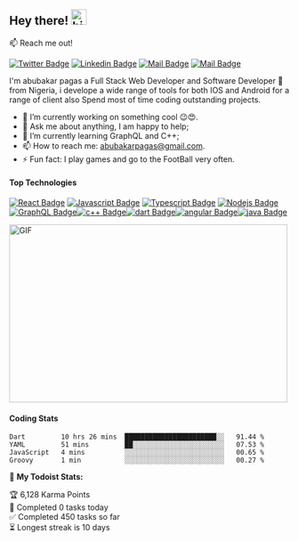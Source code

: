 ## Hey there! <img src="https://user-images.githubusercontent.com/1303154/88677602-1635ba80-d120-11ea-84d8-d263ba5fc3c0.gif" width="28px" alt="hi">

:mailbox: Reach me out!

[![Twitter Badge](https://img.shields.io/badge/-@abubakarPagas-1ca0f1?style=flat&labelColor=1ca0f1&logo=twitter&logoColor=white&link=https://twitter.com/abubakar_paagas)](https://twitter.com/abubakar_paagas) [![Linkedin Badge](https://img.shields.io/badge/abubakarPagas-0e76a8?style=flat&labelColor=0e76a8&logo=linkedin&logoColor=white)](linkedin.com/in/abubakar-pagas-b0a92b15a) [![Mail Badge](https://img.shields.io/badge/-@abubakarPagas-e84393?style=flat&labelColor=e84393&logo=instagram&logoColor=white)](https://instagram.com/abubakar_pagas) [![Mail Badge](https://img.shields.io/badge/-abubakarpagas-c0392b?style=flat&labelColor=c0392b&logo=gmail&logoColor=white)](mailto:abubakarpagas@gmail.com)

I'm abubakar pagas a Full Stack Web Developer and Software Developer 🚀 from Nigeria, i develope a wide range of tools for both IOS and Android for a range of client also Spend most of time coding outstanding projects.
<!-- TODO: Add last video link -->


- 🔭 I’m currently working on something cool 😉😍.
- 💬 Ask me about anything, I am happy to help;
- 🌱 I’m currently learning GraphQL and C++;
- 📫 How to reach me: abubakarpagas@gmail.com.
- ⚡ Fun fact: I play games and go to the FootBall very often.

#### Top Technologies

<!-- TODO: Make technologies links takes you to repositories -->

[![React Badge](https://img.shields.io/badge/-React-61DBFB?style=for-the-badge&labelColor=black&logo=react&logoColor=61DBFB)](#) [![Javascript Badge](https://img.shields.io/badge/-Javascript-F0DB4F?style=for-the-badge&labelColor=black&logo=javascript&logoColor=F0DB4F)](#) [![Typescript Badge](https://img.shields.io/badge/-Typescript-007acc?style=for-the-badge&labelColor=black&logo=typescript&logoColor=007acc)](#) [![Nodejs Badge](https://img.shields.io/badge/-Nodejs-3C873A?style=for-the-badge&labelColor=black&logo=node.js&logoColor=3C873A)](#) [![GraphQL Badge](https://img.shields.io/badge/-GraphQl-e535ab?style=for-the-badge&labelColor=black&logo=node.js&logoColor=e535ab)](#)[![c++ Badge](https://img.shields.io/badge/-c++-007acc?style=for-the-badge&labelColor=black&logo=c&logoColor=007acc)](#)[![dart Badge](https://img.shields.io/badge/-dart-2b62cf?style=for-the-badge&labelColor=black&logo=dart&logoColor=2b62cf)](#)[![angular Badge](https://img.shields.io/badge/-angular-ed1834?style=for-the-badge&labelColor=black&logo=angular&logoColor=ed1834)](#)[![java Badge](https://img.shields.io/badge/-java-3097bf?style=for-the-badge&labelColor=black&logo=java&logoColor=3097bf)](#)

 <img align="center" alt="GIF" src="https://github.com/habupagas/habupagas/blob/main/raw/code.gif?raw=true?raw=true" width="500" height="320" />

#### Coding Stats
<!--START_SECTION:waka-->
```text
Dart         10 hrs 26 mins  ███████████████████████░░   91.44 % 
YAML         51 mins         ██░░░░░░░░░░░░░░░░░░░░░░░   07.53 % 
JavaScript   4 mins          ░░░░░░░░░░░░░░░░░░░░░░░░░   00.65 % 
Groovy       1 min           ░░░░░░░░░░░░░░░░░░░░░░░░░   00.27 % 
```
<!--END_SECTION:waka-->



🚧 **My Todoist Stats:**
<!-- TODO-IST:START -->
🏆  6,128 Karma Points           
🌸  Completed 0 tasks today           
✅  Completed 450 tasks so far           
⏳  Longest streak is 10 days
<!-- TODO-IST:END -->

